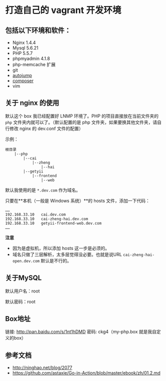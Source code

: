 打造自己的 vagrant 开发环境
================

## 包括以下环境和软件：

- Nginx 1.4.4
- Mysql 5.6.21
- PHP 5.5.7
- phpmyadmin 4.1.8
- php-memcache 扩展
- git
- [autojump](https://github.com/joelthelion/autojump)
- [composer](https://getcomposer.org)
- vim


## 关于 nginx 的使用

默认这个 box 我已经配置好 LNMP 环境了。PHP 的项目直接放在当前文件夹的 `php` 文件夹内就可以了。（默认配置的是 php 文件夹，如果要换其他文件夹，请自行修改 nginx 的 dev.conf 文件的配置）

示例：

```
根目录
	|--php
		|--cai
			|--zheng
				|--hai
		|--getyii
			|--frontend
				|--web
```

默认我使用的是 `*.dev.com` 作为域名。

只要在**本机（一般是 Windows 系统）**的 hosts 文件，添加一下代码：

```
……
192.168.33.10	cai.dev.com
192.168.33.10	cai-zheng-hai.dev.com
192.168.33.10	getyii-frontend-web.dev.com
……
```

**注意**
- 因为是虚拟机，所以添加 hosts 这一步是必须的。
- 域名只做了三层解析，太多层觉得没必要。也就是说URL `cai-zheng-hai-open.dev.com` 默认是不行的。
 


## 关于MySQL

默认用户名：root

默认密码：root


## Box地址

链接: <http://pan.baidu.com/s/1nt1hDMD> 密码: ckg4（my-php.box 就是我自定义的box）


## 参考文档

- <http://ninghao.net/blog/2077>
- <https://github.com/astaxie/Go-in-Action/blob/master/ebook/zh/01.2.md>
